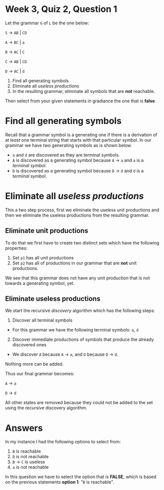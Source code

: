 # Week 3, Quiz 2, Question 1

Let the grammar `G` of `L` be the one below:

`S` → `AB` | `CD`

`A` → `BC` | `a`

`B` → `AC` | `C`

`C` → `AB` | `CD`

`D` → `AC` | `d`

1. Find all generating symbols
2. Eliminate all *useless productions*
3. In the resulting grammar, eliminate all symbols that are **not** reachable.

Then select from your given statements in gradiance the one that is 
**false**.

# Find all generating symbols

Recall that a grammar symbol is a generating one if there is a derivation of at 
*least* one terminal string that starts with that particular symbol. In our
grammar we have *two* generating symbols as is shown below.

 * `a` and `d` are discovered as they are terminal symbols.
 * `A` is discovered as a generating symbol because `A` → `a` and `a` 
is a *terminal symbol*.
 * `D` is discovered as a generating symbol because `D` → `d` and `d`
 is a *terminal symbol*.

# Eliminate all *useless productions*

This a two step process, first we eliminate the useless unit productions and then
we eliminate the useless productions from the resulting grammar.

## Eliminate unit productions

To do that we first have to create two distinct sets which have the following 
properties:

 1. Set `p1` has all unit productions
 2. Set `p2` has all of productions in our grammar that are **not** unit productions.


We see that this grammar does not have any unit production that is not towards a 
generating symbol, yet.

## Eliminate useless productions

We start the recursive *discovery* algorithm which has the following steps:

 1. Discover all terminal symbols
  * For this grammar we have the following terminal symbols: `a`, `d`
 2. Discover immediate productions of symbols that produce the already discovered ones
  * We discover `A` because `A` → `a`, and `D` because `D` → `d`.
  
Nothing more can be added.

Thus our final grammar becomes:

`A` → `a`

`D` → `d`

All other states are removed because they could not be added to the set using the 
recursive discovery algorithm.

# Answers

In my instance I had the following options to select from:

 1. `B` is reachable
 2. `D` is not reachable
 3. `B` → `C` is useless
 4. `a` is not reachable
 

In this question we have to select the option that is **FALSE**, which is based on the
previous statements **option 1**: "`B` is reachable".

